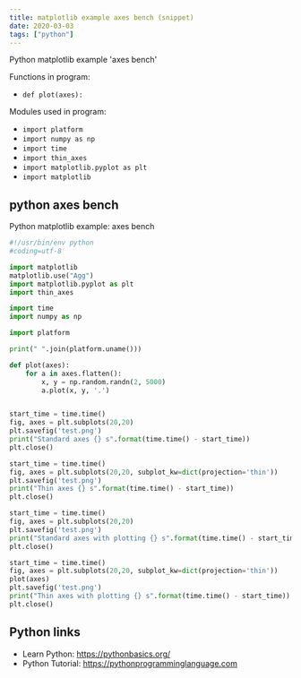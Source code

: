 ```yaml
---
title: matplotlib example axes bench (snippet)
date: 2020-03-03
tags: ["python"]
---
```

Python matplotlib example 'axes bench'

Functions in program: 
* `def plot(axes):`

Modules used in program: 
* `import platform`
* `import numpy as np`
* `import time`
* `import thin_axes`
* `import matplotlib.pyplot as plt`
* `import matplotlib`

## python axes bench

Python matplotlib example: axes bench

```python
#!/usr/bin/env python
#coding=utf-8

import matplotlib
matplotlib.use("Agg")
import matplotlib.pyplot as plt
import thin_axes

import time
import numpy as np

import platform

print(" ".join(platform.uname()))

def plot(axes):
    for a in axes.flatten():
        x, y = np.random.randn(2, 5000)
        a.plot(x, y, '.')


start_time = time.time()
fig, axes = plt.subplots(20,20)
plt.savefig('test.png')
print("Standard axes {} s".format(time.time() - start_time))
plt.close()

start_time = time.time()
fig, axes = plt.subplots(20,20, subplot_kw=dict(projection='thin'))
plt.savefig('test.png')
print("Thin axes {} s".format(time.time() - start_time))
plt.close()

start_time = time.time()
fig, axes = plt.subplots(20,20)
plt.savefig('test.png')
print("Standard axes with plotting {} s".format(time.time() - start_time))
plt.close()

start_time = time.time()
fig, axes = plt.subplots(20,20, subplot_kw=dict(projection='thin'))
plot(axes)
plt.savefig('test.png')
print("Thin axes with plotting {} s".format(time.time() - start_time))
plt.close()


```

## Python links

- Learn Python: https://pythonbasics.org/
- Python Tutorial: https://pythonprogramminglanguage.com
